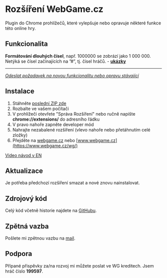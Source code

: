 # Rozšíření WebGame.cz
Plugin do Chrome prohlížečů, které vylepšuje nebo opravuje některé funkce této online hry.

## Funkcionalita

**Formátování dlouhých čísel**, např. 1000000 se zobrází jako 1 000 000.
Netýká se čísel začínajících na ”#”, tj. čísel hráčů. - **[ukázky](/wg-ext-format-nums.png)**

---
*[Odeslat požadavek na novou funkcionalitu nebo opravu stávající](mailto:hromada.dan+wgext@gmail.com?subject=WebGame%20roz%C5%A1%C3%AD%C5%99en%C3%AD)*

## Instalace
1. Stáhněte [poslední ZIP zde](https://github.com/junkycoder/webgame-extension/archive/refs/heads/main.zip)
2. Rozbalte ve vašem počítači
3. V prohlížeči otevřete "Správa Rozšíření" nebo ručně napište **chrome://extensions/** do adresního řádku
4. V pravo nahoře zapněte developer mód
5. Nahrajte nezabalené rozšíření (vlevo nahoře nebo přetáhnutím celé zložky)
6. Přejděte na [webgame.cz](https://webgame.cz/wg/) nebo [www.webgame.cz](https://www.webgame.cz/wg/)

[Video návod v EN](https://www.youtube.com/watch?v=oswjtLwCUqg)

## Aktualizace
Je potřeba předchozí rozšíření smazat a nové znovu nainstalovat.

## Zdrojový kód
Celý kód včetně historie najdete na [GitHubu](https://github.com/junkycoder/webgame-extension).

## Zpětná vazba
Pošlete mi zpětnou vazbu na [mail](mailto:hromada.dan+wgext@gmail.com?subject=WebGame%20Feedback).

## Podpora
Přípané přispěvky za/na rozvoj mi můžete poslat ve WG kreditech. Jsem hráč číslo **199597**.

